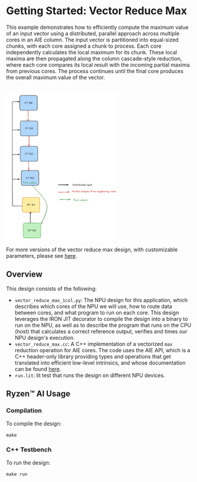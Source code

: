 # Getting Started: Vector Reduce Max

This example demonstrates how to efficiently compute the maximum value of an input vector using a distributed, parallel approach across multiple cores in an AIE column. The input vector is partitioned into equal-sized chunks, with each core assigned a chunk to process. Each core independently calculates the local maximum for its chunk. These local maxima are then propagated along the column cascade-style reduction, where each core compares its local result with the incoming partial maxima from previous cores. The process continues until the final core produces the overall maximum value of the vector.

<br><img src="figures/Dataflow.png" alt="Dataflow" width="300"/>

For more versions of the vector reduce max design, with customizable parameters, please see [here](../../basic/vector_reduce_max/).

## Overview

This design consists of the following:

* `vector_reduce_max_1col.py`: The NPU design for this application,
  which describes which cores of the NPU we will use, how to route data between
  cores, and what program to run on each core. This design leverages the IRON
  JIT decorator to compile the design into a binary to run on the NPU, as well as 
  to describe the program that runs on the CPU (host) that calculates a correct 
  reference output, verifies and times our NPU design's execution.
* `vector_reduce_max.cc`: A C++ implementation of a vectorized `max` reduction operation for AIE cores. The code uses the AIE API, which is a C++ header-only library providing types and operations that get translated into efficient low-level intrinsics, and whose documentation can be found [here](https://www.xilinx.com/htmldocs/xilinx2023_2/aiengine_api/aie_api/doc/index.html).
* `run.lit`: lit test that runs the design on different NPU devices.

## Ryzen™ AI Usage

### Compilation

To compile the design:

```shell
make
```

### C++ Testbench

To run the design:

```shell
make run
```
